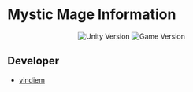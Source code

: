 <h1>Mystic Mage Information</h1>
<p align="center">
   <img src="https://img.shields.io/badge/Engine-2021.3.18f1-green" alt="Unity Version">
   <img src="https://img.shields.io/badge/Game%20version-v1%20(Beta)-orange" alt="Game Version">
</p>

## Developer

- [vindiem](https://github.com/vindiem)
